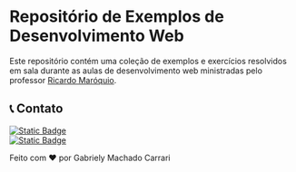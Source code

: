 # Repositório de Exemplos de Desenvolvimento Web

Este repositório contém uma coleção de exemplos e exercícios resolvidos em sala durante as aulas de desenvolvimento web ministradas pelo professor [Ricardo Maróquio](https://www.youtube.com/c/ricardomaroquio).

## 📞 Contato
[![Static Badge](https://img.shields.io/badge/Gabriely%20Carrari-%230A66C2?logo=linkedIn&link=https%3A%2F%2Fwww.linkedin.com%2Fin%2Fgabriely-carrari%2F)](https://www.linkedin.com/in/gabriely-carrari/)<br>
[![Static Badge](https://img.shields.io/badge/gabrielycarrari%40gmail.com-%23EA4335?logo=gmail&logoColor=white&link=mailto%3Agabrielycarrari%40gmail.com)](mailto:gabrielycarrari@gmail.com)


Feito com ❤️ por Gabriely Machado Carrari </br>
